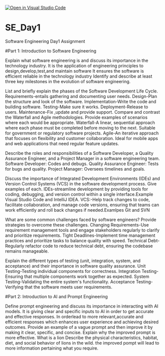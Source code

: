 [![Open in Visual Studio Code](https://classroom.github.com/assets/open-in-vscode-2e0aaae1b6195c2367325f4f02e2d04e9abb55f0b24a779b69b11b9e10269abc.svg)](https://classroom.github.com/online_ide?assignment_repo_id=17022652&assignment_repo_type=AssignmentRepo)
# SE_Day1
Software Engineering Day1 Assignment

#Part 1: Introduction to Software Engineering

Explain what software engineering is and discuss its importance in the technology industry.
 It is the application of engineering principles to design,develop,test,and maintain software 
 It ensures the software is efficient reliable in the technology industry
Identify and describe at least three key milestones in the evolution of software engineering.


List and briefly explain the phases of the Software Development Life Cycle.
Requirements-entails gathering and documenting user needs.
Design-Plan the structure and look of the software.
Implementation-Write the code and building software.
Testing-Make sure it works.
Deployment-Release to users.
Maintenance-Fix ,update and provide support.
Compare and contrast the Waterfall and Agile methodologies. Provide examples of scenarios where each would be appropriate.
Waterfall-A linear, sequential approach where each phase must be completed before moving to the next. Suitable for government or regulatory software projects.
Agile-An iterative approach that focuses on flexibility and customer collaboration. Ideal for mobile apps and web applications that need regular feature updates.

Describe the roles and responsibilities of a Software Developer, a Quality Assurance Engineer, and a Project Manager in a software engineering team.
Software Developer: Codes and debugs.
Quality Assurance Engineer: Tests for bugs and quality.
Project Manager: Oversees timelines and goals.

Discuss the importance of Integrated Development Environments (IDEs) and Version Control Systems (VCS) in the software development process. Give examples of each.
IDEs-streamline development by providing tools for coding, debugging, and version control within a single interface.Example Visual Studio Code and IntelliJ IDEA.
VCS:-Help track changes to code, facilitate collaboration, and manage code versions, ensuring that teams can work efficiently and roll back changes if needed.Examlpes Git and SVN

What are some common challenges faced by software engineers? Provide strategies to overcome these challenges.
Changing Requirements-Use requirement management tools and engage stakeholders regularly to clarify and prioritize requirements.
Tight Deadlines-Implement time management practices and prioritize tasks to balance quality with speed.
Technical Debt-Regularly refactor code to reduce technical debt, ensuring the codebase remains manageable.

Explain the different types of testing (unit, integration, system, and acceptance) and their importance in software quality assurance.
Unit Testing-Testing individual components for correctness.
Integration Testing-Ensuring that multiple components work together as expected.
System Testing-Validating the entire system's functionality.
Acceptance Testing-Verifying that the software meets user requirements.

#Part 2: Introduction to AI and Prompt Engineering

Define prompt engineering and discuss its importance in interacting with AI models.
It is giving clear and specific inputs to AI in order to get accurate and effective responses.
In orderlead to more relevant,accurate and efficient responses which enhances user experience and achieving desired outcomes.
Provide an example of a vague prompt and then improve it by making it clear, specific, and concise. Explain why the improved prompt is more effective.
What is a lion
Describe the physical characteristics, habitat, diet, and social behavior of lions in the wild.
the improved pompt will lead to more information pertaining what you require.
